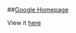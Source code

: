 ##[Google Homepage](http://www.theodinproject.com/web-development-101/html-css)

View it [here](https://htmlpreview.github.io/?https://github.com/cameronjkelley/the_odin_project/blob/master/web_dev_101/google-homepage/index.html)
